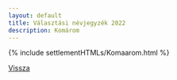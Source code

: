 ```yaml
---
layout: default
title: Választási névjegyzék 2022
description: Komárom
---
```


{% include settlementHTMLs/Komaarom.html %}

[Vissza](../)